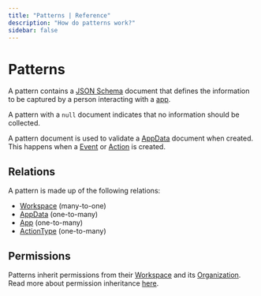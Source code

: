 ```yaml
---
title: "Patterns | Reference"
description: "How do patterns work?"
sidebar: false
---
```


# Patterns

A pattern contains a [JSON Schema](https://json-schema.org/) document that defines the information to be captured by a person interacting with a [app](/reference/apps/).

A pattern with a `null` document indicates that no information should be collected.

A pattern document is used to validate a [AppData](/references/app-data/) document when created. This happens when a [Event](/references/events/) or [Action](/references/actions/) is created.

## Relations

A pattern is made up of the following relations:

* [Workspace](/reference/workspaces/) (many-to-one)
* [AppData](/reference/app-data/) (one-to-many)
* [App](/reference/apps/) (one-to-many)
* [ActionType](/reference/action-types/) (one-to-many)

## Permissions

Patterns inherit permissions from their [Workspace](/reference/workspaces/) and its [Organization](/reference/organizations/). Read more about permission inheritance [here](/reference/permissions/).
